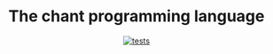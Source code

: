 <div align="center"> 

  # The chant programming language

  [![tests](https://github.com/unic0rn9k/chant/actions/workflows/rust.yml/badge.svg)](https://github.com/unic0rn9k/chant/actions/workflows/rust.yml)
 
</div>
